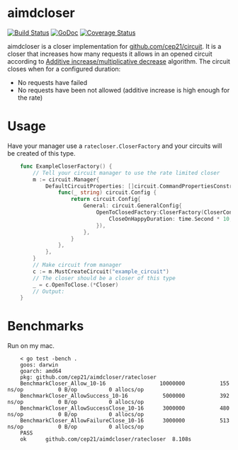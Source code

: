 # aimdcloser
[![Build Status](https://travis-ci.org/cep21/aimdcloser.svg?branch=master)](https://travis-ci.org/cep21/aimdcloser)
[![GoDoc](https://godoc.org/github.com/cep21/aimdcloser?status.svg)](https://godoc.org/github.com/cep21/aimdcloser)
[![Coverage Status](https://coveralls.io/repos/github/cep21/aimdcloser/badge.svg)](https://coveralls.io/github/cep21/aimdcloser)

aimdcloser is a closer implementation for [github.com/cep21/circuit](https://github.com/cep21/circuit).
It is a closer that increases how many requests it allows in an opened circuit according to 
[Additive increase/multiplicative decrease](https://en.wikipedia.org/wiki/Additive_increase/multiplicative_decrease)
algorithm.  The circuit closes when for a configured duration:


* No requests have failed
* No requests have been not allowed (additive increase is high enough for the rate) 

# Usage


Have your manager use a `ratecloser.CloserFactory` and your circuits will be created of this type.

```go
    func ExampleCloserFactory() {
        // Tell your circuit manager to use the rate limited closer
        m := circuit.Manager{
            DefaultCircuitProperties: []circuit.CommandPropertiesConstructor{
                func(_ string) circuit.Config {
                    return circuit.Config{
                        General: circuit.GeneralConfig{
                            OpenToClosedFactory:CloserFactory(CloserConfig{
                                CloseOnHappyDuration: time.Second * 10,
                            }),
                        },
                    }
                },
            },
        }
        // Make circuit from manager
        c := m.MustCreateCircuit("example_circuit")
        // The closer should be a closer of this type
        _ = c.OpenToClose.(*Closer)
        // Output:
    }
```

# Benchmarks

Run on my mac.

```
    < go test -bench .
    goos: darwin
    goarch: amd64
    pkg: github.com/cep21/aimdcloser/ratecloser
    BenchmarkCloser_Allow_10-16                	10000000	       155 ns/op	       0 B/op	       0 allocs/op
    BenchmarkCloser_AllowSuccess_10-16         	 5000000	       392 ns/op	       0 B/op	       0 allocs/op
    BenchmarkCloser_AllowSuccessClose_10-16    	 3000000	       480 ns/op	       0 B/op	       0 allocs/op
    BenchmarkCloser_AllowFailureClose_10-16    	 3000000	       513 ns/op	       0 B/op	       0 allocs/op
    PASS
    ok  	github.com/cep21/aimdcloser/ratecloser	8.108s
```
